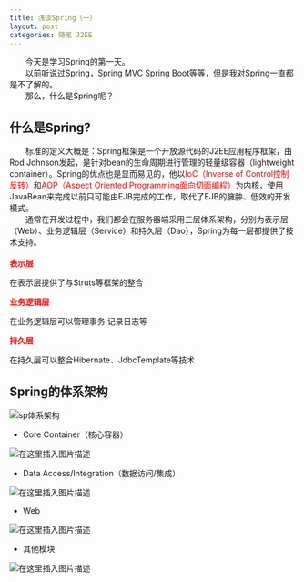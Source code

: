 ```yaml
---
title: 浅谈Spring（一）
layout: post
categories: 随笔 J2EE
---
```




&emsp;&emsp;今天是学习Spring的第一天。<br>
&emsp;&emsp;以前听说过Spring，Spring MVC Spring Boot等等，但是我对Spring一直都是不了解的。<br>
&emsp;&emsp;那么，什么是Spring呢？

## 什么是Spring?

&emsp;&emsp;标准的定义大概是：Spring框架是一个开放源代码的J2EE应用程序框架，由Rod Johnson发起，是针对bean的生命周期进行管理的轻量级容器（lightweight container）。Spring的优点也是显而易见的，他以<font color = "red">IoC（Inverse of Control控制反转）</font>和<font color = "red">AOP（Aspect Oriented Programming面向切面编程）</font>为内核，使用JavaBean来完成以前只可能由EJB完成的工作，取代了EJB的臃肿、低效的开发模式。
<br>
&emsp;&emsp;通常在开发过程中，我们都会在服务器端采用三层体系架构，分别为表示层（Web）、业务逻辑层（Service）和持久层（Dao），Spring为每一层都提供了技术支持。<br>
<br>
**<font color = "red">表示层</font>**

在表示层提供了与Struts等框架的整合

**<font color = "red">业务逻辑层</font>**

在业务逻辑层可以管理事务
记录日志等

**<font color = "red">持久层</font>**

在持久层可以整合Hibernate、JdbcTemplate等技术

## Spring的体系架构
![sp体系架构](https://img-blog.csdnimg.cn/20200210124929644.png?x-oss-process=image/watermark,type_ZmFuZ3poZW5naGVpdGk,shadow_10,text_aHR0cHM6Ly9ibG9nLmNzZG4ubmV0L3FxXzQxNDIyNDQ4,size_16,color_FFFFFF,t_70)
- Core Container（核心容器）

![在这里插入图片描述](https://img-blog.csdnimg.cn/20200210125241165.png?x-oss-process=image/watermark,type_ZmFuZ3poZW5naGVpdGk,shadow_10,text_aHR0cHM6Ly9ibG9nLmNzZG4ubmV0L3FxXzQxNDIyNDQ4,size_16,color_FFFFFF,t_70)
- Data Access/Integration（数据访问/集成）

![在这里插入图片描述](https://img-blog.csdnimg.cn/20200210125258648.png?x-oss-process=image/watermark,type_ZmFuZ3poZW5naGVpdGk,shadow_10,text_aHR0cHM6Ly9ibG9nLmNzZG4ubmV0L3FxXzQxNDIyNDQ4,size_16,color_FFFFFF,t_70)
- Web

![在这里插入图片描述](https://img-blog.csdnimg.cn/20200210125317509.png?x-oss-process=image/watermark,type_ZmFuZ3poZW5naGVpdGk,shadow_10,text_aHR0cHM6Ly9ibG9nLmNzZG4ubmV0L3FxXzQxNDIyNDQ4,size_16,color_FFFFFF,t_70)
- 其他模块

![在这里插入图片描述](https://img-blog.csdnimg.cn/20200210125332924.png?x-oss-process=image/watermark,type_ZmFuZ3poZW5naGVpdGk,shadow_10,text_aHR0cHM6Ly9ibG9nLmNzZG4ubmV0L3FxXzQxNDIyNDQ4,size_16,color_FFFFFF,t_70)
